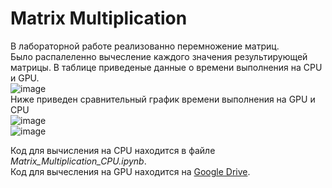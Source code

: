 # Matrix Multiplication
В лабораторной работе реализованно перемножение матриц. </br> Было распалеленно вычесление каждого значения результирующей матрицы. В таблице приведеные данные о времени выполнения на CPU и GPU. </br>
![image](https://user-images.githubusercontent.com/83270014/204343860-cae32051-1604-4f26-a714-e93667c77a85.png) </br>
Ниже приведен сравнительный график времени выполнения на GPU и CPU </br>
![image](https://user-images.githubusercontent.com/83270014/204306447-beb06f3c-27c4-4e02-92d4-2825859bc5e7.png) </br>
![image](https://user-images.githubusercontent.com/83270014/204350651-98dceacd-92cd-4e86-bb3a-34883774bd50.png)</br>


Код для вычисления на CPU находится в файле *Matrix_Multiplication_CPU.ipynb*. </br>
Код для вычесления на GPU находится на [Google Drive](https://colab.research.google.com/drive/1bsC4f8GGWNZRWALz3H9h7z2QKsPqnfRh#scrollTo=aC4rG8w8WKFq).

